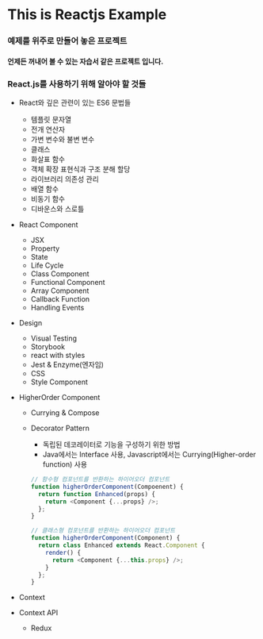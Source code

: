 # This is Reactjs Example

### 예제를 위주로 만들어 놓은 프로젝트

#### 언제든 꺼내어 볼 수 있는 자습서 같은 프로젝트 입니다.

### React.js를 사용하기 위해 알아야 할 것들

- React와 깊은 관련이 있는 ES6 문법들
  - 템플릿 문자열
  - 전개 연산자
  - 가변 변수와 불변 변수
  - 클래스
  - 화살표 함수
  - 객체 확장 표현식과 구조 분해 할당
  - 라이브러리 의존성 관리
  - 배열 함수
  - 비동기 함수
  - 디바운스와 스로틀
- React Component
  - JSX
  - Property
  - State
  - Life Cycle
  - Class Component
  - Functional Component
  - Array Component
  - Callback Function
  - Handling Events
- Design
  - Visual Testing
  - Storybook
  - react with styles
  - Jest & Enzyme(엔자임)
  - CSS
  - Style Component
- HigherOrder Component

  - Currying & Compose
  - Decorator Pattern

    - 독립된 데코레이터로 기능을 구성하기 위한 방법
    - Java에서는 Interface 사용, Javascript에서는 Currying(Higher-order function) 사용

    ```javascript
    // 함수형 컴포넌트를 반환하는 하이어오더 컴포넌트
    function higherOrderComponent(Compoenent) {
      return function Enhanced(props) {
        return <Component {...props} />;
      };
    }

    // 클래스형 컴포넌트를 반환하는 하이어오더 컴포넌트
    function higherOrderComponent(Component) {
      return class Enhanced extends React.Component {
        render() {
          return <Component {...this.props} />;
        }
      };
    }
    ```

- Context
- Context API
  - Redux
